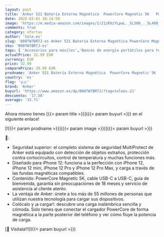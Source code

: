 ```yaml
---
layout: post
title: 'Anker 521 Batería Externa Magnética  PowerCore Magnetic 5K   Powerbank inalámbrica portátil con 5.000mAh y Cable de Carga USB-C  Compatible con iPhone 13 Serie/iPhone 12 Serie'
date: 2022-03-01 18:14:59
image: 'https://m.media-amazon.com/images/I/21zRXzYLpwL._SL500_._SL400_.jpg'
comments: true
category: ofertas
author: 'tole.es'
slug: 'B08TW7BRTJ-es Anker 521 Batería Externa Magnética PowerCore Magnetic 5K...'
sku: 'B08TW7BRTJ-es'
tags: [ 'Accesorios para móviles','Bancos de energía portátiles para teléfonos móviles','Cargadores para móviles','Comunicación móvil y accesorios','Electrónica','anker','iphone', ]
actualPrice: 32.99 EUR
currency: EUR
price: 32.99
comparePrice: 39.99 EUR
prodname: 'Anker 521 Batería Externa Magnética  PowerCore Magnetic 5K   Powerbank inalámbrica portátil con 5.000mAh y Cable de Carga USB-C  Compatible con iPhone 13 Serie/iPhone 12 Serie'
country: 'es'
flag: '🇪🇸'
brand: 'Anker'
buyurl: 'https://www.amazon.es/dp/B08TW7BRTJ/?tag=tolees-21'
descuento: '17.50'
average: '33.71'
---
```


Ahora mismo tienes [{{< param title >}}]({{< param buyurl >}}) en el siguiente enlace!

[![{{< param prodname >}}]({{< param image >}})]({{< param buyurl >}})

🔎:

- Seguridad superior: el completo sistema de seguridad MultiProtect de Anker está equipado con detección de objetos extraños, protección contra cortocircuitos, control de temperatura y muchas funciones más.
- Diseñado para iPhone 12: funciona a la perfección con iPhone 12, iPhone 12 mini, iPhone 12 Pro y iPhone 12 Pro Max, y carga a través de las fundas magnéticas compatibles.
- Contenido: PowerCore Magnetic 5K, cable USB-C a USB-C, guía de bienvenida, garantía sin preocupaciones de 18 meses y servicio de asistencia al cliente atento.
- La ventaja de Anker: únete a los más de 55 millones de personas que utilizan nuestra tecnología para cargar sus dispositivos.
- Colócalo y ¡a cargar!: descubre una carga inalámbrica sencilla y cómoda. Solo tienes que conectar el cargador PowerCore de forma magnética a la parte posterior del teléfono y ver cómo fluye la potencia de carga.

[🛒 Visítala!!!]({{< param buyurl >}})
